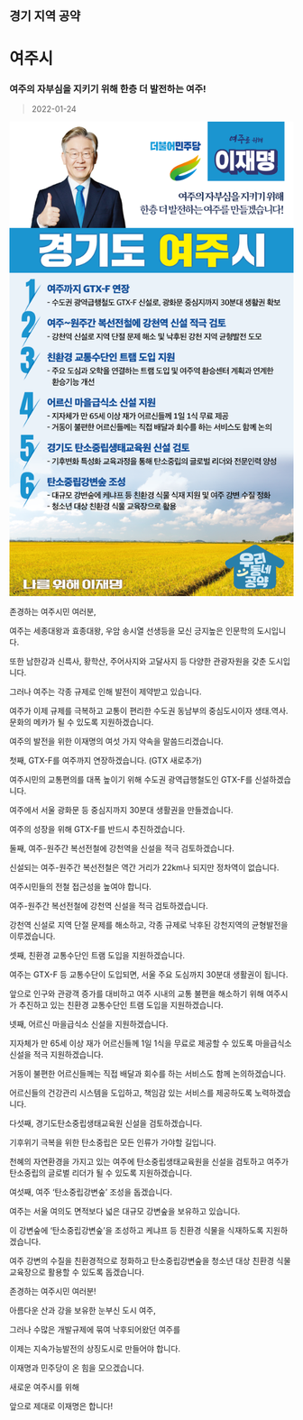 ## 경기 지역 공약

# 여주시

### 여주의 자부심을 지키기 위해 한층 더 발전하는 여주!
> 2022-01-24

![여주시 지역공약](./005_009_020.png)

존경하는 여주시민 여러분,

 

여주는 세종대왕과 효종대왕, 우암 송시열 선생등을 모신 긍지높은 인문학의 도시입니다. 

또한 남한강과 신륵사, 황학산, 주어사지와 고달사지 등 다양한 관광자원을 갖춘 도시입니다.

 

그러나 여주는 각종 규제로 인해 발전이 제약받고 있습니다. 

 

여주가 이제 규제를 극복하고 교통이 편리한 수도권 동남부의 중심도시이자 생태․역사․문화의 메카가 될 수 있도록 지원하겠습니다. 

 

여주의 발전을 위한 이재명의 여섯 가지 약속을 말씀드리겠습니다.  

 

첫째, GTX-F를 여주까지 연장하겠습니다. (GTX 새로추가)




여주시민의 교통편의를 대폭 높이기 위해  수도권 광역급행철도인 GTX-F를 신설하겠습니다. 

여주에서 서울 광화문 등 중심지까지 30분대 생활권을 만들겠습니다. 

여주의 성장을 위해 GTX-F를 반드시 추진하겠습니다. 

 

둘째, 여주-원주간 복선전철에 강천역을 신설을 적극 검토하겠습니다. 




신설되는 여주-원주간 복선전철은 역간 거리가 22km나 되지만 정차역이 없습니다.

여주시민들의 전철 접근성을 높여야 합니다. 

여주-원주간 복선전철에 강천역 신설을 적극 검토하겠습니다. 

강천역 신설로 지역 단절 문제를 해소하고, 각종 규제로 낙후된 강천지역의 균형발전을 이루겠습니다. 

 

셋째, 친환경 교통수단인 트램 도입을 지원하겠습니다.




여주는 GTX-F 등 교통수단이 도입되면, 서울 주요 도심까지 30분대 생활권이 됩니다. 

앞으로 인구와 관광객 증가를 대비하고 여주 시내의 교통 불편을 해소하기 위해 여주시가 추진하고 있는 친환경 교통수단인 트램 도입을 지원하겠습니다. 

 

넷째, 어르신 마을급식소 신설을 지원하겠습니다. 




지자체가 만 65세 이상 재가 어르신들께 1일 1식을 무료로 제공할 수 있도록 마을급식소 신설을 적극 지원하겠습니다. 

거동이 불편한 어르신들께는 직접 배달과 회수를 하는 서비스도 함께 논의하겠습니다.

어르신들의 건강관리 시스템을 도입하고, 책임감 있는 서비스를 제공하도록 노력하겠습니다.

 

다섯째, 경기도탄소중립생태교육원 신설을 검토하겠습니다.




기후위기 극복을 위한 탄소중립은 모든 인류가 가야할 길입니다. 

천혜의 자연환경을 가지고 있는 여주에 탄소중립생태교육원을 신설을 검토하고 여주가 탄소중립의 글로벌 리더가 될 수 있도록 지원하겠습니다.

 

여섯째, 여주 ‘탄소중립강변숲’ 조성을 돕겠습니다.

여주는 서울 여의도 면적보다 넓은 대규모 강변숲을 보유하고 있습니다. 

이 강변숲에 ‘탄소중립강변숲’을 조성하고 케냐프 등 친환경 식물을 식재하도록 지원하겠습니다.  

여주 강변의 수질을 친환경적으로 정화하고  탄소중립강변숲을 청소년 대상 친환경 식물 교육장으로 활용할 수 있도록 돕겠습니다. 

 

존경하는 여주시민 여러분! 

 

아름다운 산과 강을 보유한 눈부신 도시 여주, 

그러나 수많은 개발규제에 묶여 낙후되어왔던 여주를 

이제는 지속가능발전의 상징도시로 만들어야 합니다.  

이재명과 민주당이 온 힘을 모으겠습니다. 

 

새로운 여주시를 위해

앞으로 제대로 이재명은 합니다!

						